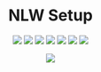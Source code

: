 <h1 align="center">NLW Setup</h1>

<p align="center">
  <img src="https://img.shields.io/badge/ReactJs-18.2.0-8b5cf6?style=for-the-badge&logo=React" />
  <img src="https://img.shields.io/badge/TailwindCSS-3.2.4-8b5cf6?style=for-the-badge&logo=Tailwind CSS" />
  <img src="https://img.shields.io/badge/Typescript-4.9.3-8b5cf6?style=for-the-badge&logo=Typescript" />
  <img src="https://img.shields.io/badge/NodeJs-16.15.1-8b5cf6?style=for-the-badge&logo=Node.js" />
  <img src="https://img.shields.io/badge/Fastify-4.11.0-8b5cf6?style=for-the-badge&logo=Fastify" />
  <img src="https://img.shields.io/badge/Prisma-4.8.1-8b5cf6?style=for-the-badge&logo=Prisma" />
  <img src="https://img.shields.io/badge/SQLite-8b5cf6?style=for-the-badge&logo=SQLite" />
</p>

  <p align="center">
    <img src="https://user-images.githubusercontent.com/44277956/212962450-ec2ec050-a349-4e50-b4f9-785fa081236d.png" />
  </p>